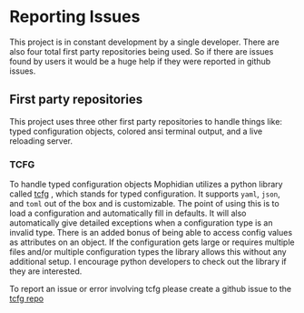 # Reporting Issues

This project is in constant development by a single developer. There are also four total first party repositories
being used. So if there are issues found by users it would be a huge help if they were reported in github issues.

## First party repositories

This project uses three other first party repositories to handle things like: typed configuration objects,
colored ansi terminal output, and a live reloading server. 

### TCFG

To handle typed configuration objects Mophidian utilizes a python library called [tcfg](https://github.com/Tired-Fox/tcfg/)
, which stands for typed configuration. It supports `yaml`, `json`, and `toml` out of the box and is customizable.
The point of using this is to load a configuration and automatically fill in defaults. It will also automatically
give detailed exceptions when a configuration type is an invalid type. There is an added bonus of being able to access
config values as attributes on an object. If the configuration gets large or requires multiple files and/or multiple
configuration types the library allows this without any additional setup. I encourage python developers to check out
the library if they are interested.

To report an issue or error involving tcfg please create a github issue to the [tcfg repo](https://github.com/Tired-Fox/tcfg/issues)
